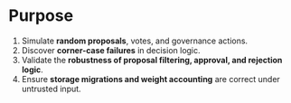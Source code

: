 # Purpose

1. Simulate **random proposals**, votes, and governance actions.
2. Discover **corner-case failures** in decision logic.
3. Validate the **robustness of proposal filtering, approval, and rejection logic**.
4. Ensure **storage migrations and weight accounting** are correct under untrusted input.

